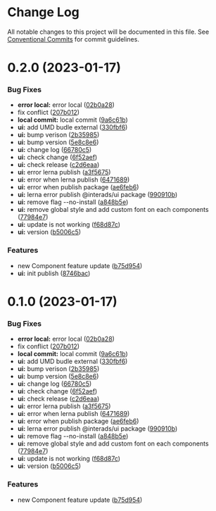 # Change Log

All notable changes to this project will be documented in this file.
See [Conventional Commits](https://conventionalcommits.org) for commit guidelines.

# 0.2.0 (2023-01-17)


### Bug Fixes

* **error local:** error local ([02b0a28](https://github.com/interadsrepo/interads/commit/02b0a285e4afd7ec3f160963b508651534915131))
* fix conflict ([207b012](https://github.com/interadsrepo/interads/commit/207b0122ea53805e0818070cbec1337a13c82ab5))
* **local commit:** local commit ([9a6c61b](https://github.com/interadsrepo/interads/commit/9a6c61b90ed9fc3a951dd23c58f8629128dee950))
* **ui:** add UMD budle external ([330fbf6](https://github.com/interadsrepo/interads/commit/330fbf6381e676fc9300aacbac4de12dc9e8d7eb))
* **ui:** bump verison ([2b35985](https://github.com/interadsrepo/interads/commit/2b3598563012822862d72a53aea5b510df45db65))
* **ui:** bump version ([5e8c8e6](https://github.com/interadsrepo/interads/commit/5e8c8e67f2fcf0abfbd1f6be707cb021d42b21b9))
* **ui:** change log ([66780c5](https://github.com/interadsrepo/interads/commit/66780c51cb0a8540fee936aa4dce5c457ee15378))
* **ui:** check change ([6f52aef](https://github.com/interadsrepo/interads/commit/6f52aef678171d0e8d6bfbdc24ff6353abf496dc))
* **ui:** check release ([c2d6eaa](https://github.com/interadsrepo/interads/commit/c2d6eaa623d71af344d53be99c24be575efbb535))
* **ui:** error lerna publish ([a3f5675](https://github.com/interadsrepo/interads/commit/a3f56757eb5be62d6d85dfcf8c9006c236d4278e))
* **ui:** error when lerna publish ([6471689](https://github.com/interadsrepo/interads/commit/6471689e0824af691989d64bc61200cc2cdb6b39))
* **ui:** error when publish package ([ae6feb6](https://github.com/interadsrepo/interads/commit/ae6feb67f7b45a8cccb84fe226ab65bc114bce4c))
* **ui:** lerna error publish @interads/ui package ([990910b](https://github.com/interadsrepo/interads/commit/990910bbaf970cd697c2748f3e82dd4bf1514820))
* **ui:** remove flag --no-install ([a848b5e](https://github.com/interadsrepo/interads/commit/a848b5e4c3de5a1e8564d41c67f32aad88630bd2))
* **ui:** remove global style and add custom font on each components ([77984e7](https://github.com/interadsrepo/interads/commit/77984e73ea3e8434871d4bcce3d1209fe8023389))
* **ui:** update is not working ([f68d87c](https://github.com/interadsrepo/interads/commit/f68d87c9f8fc6524904e44e466ecf546870c331d))
* **ui:** version ([b5006c5](https://github.com/interadsrepo/interads/commit/b5006c5eb549995ffb71d1cc83f08b989dfe20f2))


### Features

* new Component feature update ([b75d954](https://github.com/interadsrepo/interads/commit/b75d954ff1fb07c87f83ccfc42d63d92e7aa95c7))
* **ui:** init publish ([8746bac](https://github.com/interadsrepo/interads/commit/8746bac5fd58540abc30866ab9230c910ff2778a))





# 0.1.0 (2023-01-17)


### Bug Fixes

* **error local:** error local ([02b0a28](https://github.com/interadsrepo/interads/commit/02b0a285e4afd7ec3f160963b508651534915131))
* fix conflict ([207b012](https://github.com/interadsrepo/interads/commit/207b0122ea53805e0818070cbec1337a13c82ab5))
* **local commit:** local commit ([9a6c61b](https://github.com/interadsrepo/interads/commit/9a6c61b90ed9fc3a951dd23c58f8629128dee950))
* **ui:** add UMD budle external ([330fbf6](https://github.com/interadsrepo/interads/commit/330fbf6381e676fc9300aacbac4de12dc9e8d7eb))
* **ui:** bump verison ([2b35985](https://github.com/interadsrepo/interads/commit/2b3598563012822862d72a53aea5b510df45db65))
* **ui:** bump version ([5e8c8e6](https://github.com/interadsrepo/interads/commit/5e8c8e67f2fcf0abfbd1f6be707cb021d42b21b9))
* **ui:** change log ([66780c5](https://github.com/interadsrepo/interads/commit/66780c51cb0a8540fee936aa4dce5c457ee15378))
* **ui:** check change ([6f52aef](https://github.com/interadsrepo/interads/commit/6f52aef678171d0e8d6bfbdc24ff6353abf496dc))
* **ui:** check release ([c2d6eaa](https://github.com/interadsrepo/interads/commit/c2d6eaa623d71af344d53be99c24be575efbb535))
* **ui:** error lerna publish ([a3f5675](https://github.com/interadsrepo/interads/commit/a3f56757eb5be62d6d85dfcf8c9006c236d4278e))
* **ui:** error when lerna publish ([6471689](https://github.com/interadsrepo/interads/commit/6471689e0824af691989d64bc61200cc2cdb6b39))
* **ui:** error when publish package ([ae6feb6](https://github.com/interadsrepo/interads/commit/ae6feb67f7b45a8cccb84fe226ab65bc114bce4c))
* **ui:** lerna error publish @interads/ui package ([990910b](https://github.com/interadsrepo/interads/commit/990910bbaf970cd697c2748f3e82dd4bf1514820))
* **ui:** remove flag --no-install ([a848b5e](https://github.com/interadsrepo/interads/commit/a848b5e4c3de5a1e8564d41c67f32aad88630bd2))
* **ui:** remove global style and add custom font on each components ([77984e7](https://github.com/interadsrepo/interads/commit/77984e73ea3e8434871d4bcce3d1209fe8023389))
* **ui:** update is not working ([f68d87c](https://github.com/interadsrepo/interads/commit/f68d87c9f8fc6524904e44e466ecf546870c331d))
* **ui:** version ([b5006c5](https://github.com/interadsrepo/interads/commit/b5006c5eb549995ffb71d1cc83f08b989dfe20f2))


### Features

* new Component feature update ([b75d954](https://github.com/interadsrepo/interads/commit/b75d954ff1fb07c87f83ccfc42d63d92e7aa95c7))
